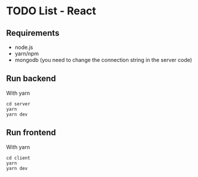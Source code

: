 # TODO List - React

## Requirements
- node.js
- yarn/npm
- mongodb (you need to change the connection string in the server code)

## Run backend
With yarn
```
cd server
yarn
yarn dev
```

## Run frontend
With yarn
```
cd client
yarn
yarn dev
```